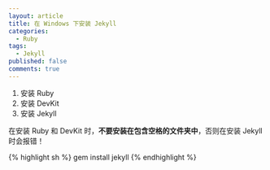 ```yaml
---
layout: article
title: 在 Windows 下安装 Jekyll
categories:
  - Ruby
tags:
  - Jekyll
published: false
comments: true
---
```


1.  安装 Ruby
2.  安装 DevKit
3.  安装 Jekyll

在安装 Ruby 和 DevKit 时，**不要安装在包含空格的文件夹中**，否则在安装 Jekyll 时会报错！

{% highlight sh %}
gem install jekyll
{% endhighlight %}
